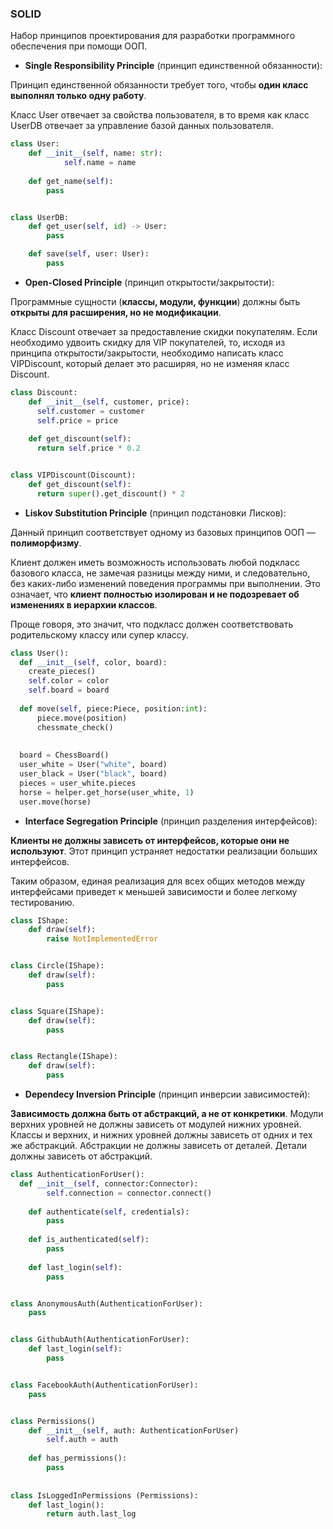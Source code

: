 ### SOLID 

Набор принципов проектирования для разработки программного обеспечения при помощи ООП.

* **Single Responsibility Principle** (принцип единственной обязанности):

Принцип единственной обязанности требует того, чтобы **один класс выполнял только одну работу**.

Класс User отвечает за свойства пользователя, в то время как класс UserDB отвечает за управление базой данных пользователя. 

```python
class User:
    def __init__(self, name: str):
            self.name = name
    
    def get_name(self):
        pass


class UserDB:
    def get_user(self, id) -> User:
        pass

    def save(self, user: User):
        pass
```
* **Open-Closed Principle** (принцип открытости/закрытости):

Программные сущности (**классы, модули, функции**) должны быть **открыты для расширения, но не модификации**.

Класс Discount отвечает за предоставление скидки покупателям. Если необходимо удвоить скидку для VIP покупателей, то, исходя из принципа открытости/закрытости, необходимо написать класс VIPDiscount, который делает это расширяя, но не изменяя класс Discount. 

```python
class Discount:
    def __init__(self, customer, price):
      self.customer = customer
      self.price = price
      
    def get_discount(self):
      return self.price * 0.2


class VIPDiscount(Discount):
    def get_discount(self):
      return super().get_discount() * 2
```

* **Liskov Substitution Principle** (принцип подстановки Лисков):

Данный принцип соответствует одному из базовых принципов ООП — **полиморфизму**.

Клиент должен иметь возможность использовать любой подкласс базового класса, не замечая разницы между ними, и следовательно, без каких-либо изменений поведения программы при выполнении. Это означает, что **клиент полностью изолирован и не подозревает об изменениях в иерархии классов**.

Проще говоря, это значит, что подкласс должен соответствовать родительскому классу или супер классу.

```python
class User():
  def __init__(self, color, board):
    create_pieces()
    self.color = color
    self.board = board
    
  def move(self, piece:Piece, position:int):
      piece.move(position)
      chessmate_check()
      
      
  board = ChessBoard()
  user_white = User("white", board)
  user_black = User("black", board)
  pieces = user_white.pieces
  horse = helper.get_horse(user_white, 1)
  user.move(horse)
```

* **Interface Segregation Principle** (принцип разделения интерфейсов):

**Клиенты не должны зависеть от интерфейсов, которые они не используют**. Этот принцип устраняет недостатки реализации больших интерфейсов. 

Таким образом, единая реализация для всех общих методов между интерфейсами приведет к меньшей зависимости и более легкому тестированию.

```python
class IShape:
    def draw(self):
        raise NotImplementedError


class Circle(IShape):
    def draw(self):
        pass


class Square(IShape):
    def draw(self):
        pass


class Rectangle(IShape):
    def draw(self):
        pass
```

* **Dependecy Inversion Principle** (принцип инверсии зависимостей):

**Зависимость должна быть от абстракций, а не от конкретики**. Модули верхних уровней не должны зависеть от модулей нижних уровней. Классы и верхних, и нижних уровней должны зависеть от одних и тех же абстракций. Абстракции не должны зависеть от деталей. Детали должны зависеть от абстракций.

```python
class AuthenticationForUser():
  def __init__(self, connector:Connector):
		self.connection = connector.connect()
	
	def authenticate(self, credentials):
		pass
    
	def is_authenticated(self):
		pass	
    
	def last_login(self):
		pass


class AnonymousAuth(AuthenticationForUser):
	pass


class GithubAuth(AuthenticationForUser):
	def last_login(self):
		pass


class FacebookAuth(AuthenticationForUser):
	pass


class Permissions()
	def __init__(self, auth: AuthenticationForUser)
		self.auth = auth
		
	def has_permissions():
		pass
		
    
class IsLoggedInPermissions (Permissions):
	def last_login():
		return auth.last_log
```

